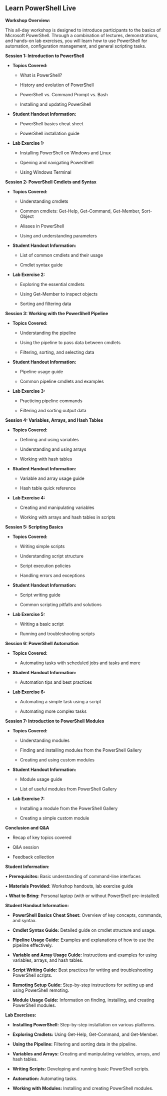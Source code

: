 ## Learn PowerShell Live

**Workshop Overview:**

This all-day workshop is designed to introduce participants to the
basics of Microsoft PowerShell. Through a combination of lectures,
demonstrations, and hands-on lab exercises, you will learn how to use
PowerShell for automation, configuration management, and general
scripting tasks.

**Session 1: Introduction to PowerShell**

- **Topics Covered:**

  - What is PowerShell?

  - History and evolution of PowerShell

  - PowerShell vs. Command Prompt vs. Bash

  - Installing and updating PowerShell

- **Student Handout Information:**

  - PowerShell basics cheat sheet

  - PowerShell installation guide

- **Lab Exercise 1:**

  - Installing PowerShell on Windows and Linux

  - Opening and navigating PowerShell

  - Using Windows Terminal

**Session 2: PowerShell Cmdlets and Syntax**

- **Topics Covered:**

  - Understanding cmdlets

  - Common cmdlets: Get-Help, Get-Command, Get-Member, Sort-Object

  - Aliases in PowerShell

  - Using and understanding parameters

- **Student Handout Information:**

  - List of common cmdlets and their usage

  - Cmdlet syntax guide

- **Lab Exercise 2:**

  - Exploring the essential cmdlets

  - Using Get-Member to inspect objects

  - Sorting and filtering data

**Session 3: Working with the PowerShell Pipeline**

- **Topics Covered:**

  - Understanding the pipeline

  - Using the pipeline to pass data between cmdlets

  - Filtering, sorting, and selecting data

- **Student Handout Information:**

  - Pipeline usage guide

  - Common pipeline cmdlets and examples

- **Lab Exercise 3:**

  - Practicing pipeline commands

  - Filtering and sorting output data

**Session 4: Variables, Arrays, and Hash Tables**

- **Topics Covered:**

  - Defining and using variables

  - Understanding and using arrays

  - Working with hash tables

- **Student Handout Information:**

  - Variable and array usage guide

  - Hash table quick reference

- **Lab Exercise 4:**

  - Creating and manipulating variables

  - Working with arrays and hash tables in scripts

**Session 5: Scripting Basics**

- **Topics Covered:**

  - Writing simple scripts

  - Understanding script structure

  - Script execution policies

  - Handling errors and exceptions

- **Student Handout Information:**

  - Script writing guide

  - Common scripting pitfalls and solutions

- **Lab Exercise 5:**

  - Writing a basic script

  - Running and troubleshooting scripts

**Session 6: PowerShell Automation**

- **Topics Covered:**

  - Automating tasks with scheduled jobs and tasks and more

- **Student Handout Information:**

  - Automation tips and best practices

- **Lab Exercise 6:**

  - Automating a simple task using a script

  - Automating more complex tasks

**Session 7: Introduction to PowerShell Modules**

- **Topics Covered:**

  - Understanding modules

  - Finding and installing modules from the PowerShell Gallery

  - Creating and using custom modules

- **Student Handout Information:**

  - Module usage guide

  - List of useful modules from PowerShell Gallery

- **Lab Exercise 7:**

  - Installing a module from the PowerShell Gallery

  - Creating a simple custom module

**Conclusion and Q&A**

- Recap of key topics covered

- Q&A session

- Feedback collection

**Student Information:**

• **Prerequisites:** Basic understanding of command-line interfaces

• **Materials Provided:** Workshop handouts, lab exercise guide

• **What to Bring:** Personal laptop (with or without PowerShell pre-installed)

**Student Handout Information:**

- **PowerShell Basics Cheat Sheet:** Overview of key concepts, commands, and syntax.

- **Cmdlet Syntax Guide:** Detailed guide on cmdlet structure and usage.

- **Pipeline Usage Guide:** Examples and explanations of how to use the pipeline effectively.

- **Variable and Array Usage Guide:** Instructions and examples for using variables, arrays, and hash tables.

- **Script Writing Guide:** Best practices for writing and troubleshooting PowerShell scripts.

- **Remoting Setup Guide:** Step-by-step instructions for setting up and using PowerShell remoting.

- **Module Usage Guide:** Information on finding, installing, and creating PowerShell modules.

**Lab Exercises:**

- **Installing PowerShell:** Step-by-step installation on various platforms.

- **Exploring Cmdlets:** Using Get-Help, Get-Command, and Get-Member.

- **Using the Pipeline:** Filtering and sorting data in the pipeline.

- **Variables and Arrays:** Creating and manipulating variables, arrays, and hash tables.

- **Writing Scripts:** Developing and running basic PowerShell scripts.

- **Automation:** Automating tasks.

- **Working with Modules:** Installing and creating PowerShell modules.
